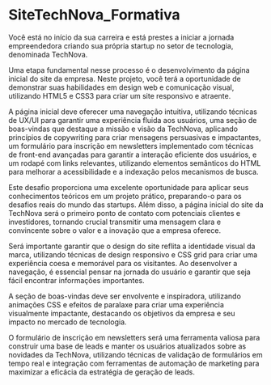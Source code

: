 # SiteTechNova_Formativa

Você está no início da sua carreira e está prestes a iniciar a jornada empreendedora criando sua própria startup no setor de tecnologia, denominada TechNova.

Uma etapa fundamental nesse processo é o desenvolvimento da página inicial do site da empresa. Neste projeto, você terá a oportunidade de demonstrar suas habilidades em design web e comunicação visual, utilizando HTML5 e CSS3 para criar um site responsivo e atraente.

A página inicial deve oferecer uma navegação intuitiva, utilizando técnicas de UX/UI para garantir uma experiência fluida aos usuários, uma seção de boas-vindas que destaque a missão e visão da TechNova, aplicando princípios de copywriting para criar mensagens persuasivas e impactantes, um formulário para inscrição em newsletters implementado com técnicas de front-end avançadas para garantir a interação eficiente dos usuários, e um rodapé com links relevantes, utilizando elementos semânticos do HTML para melhorar a acessibilidade e a indexação pelos mecanismos de busca.

Este desafio proporciona uma excelente oportunidade para aplicar seus conhecimentos teóricos em um projeto prático, preparando-o para os desafios reais do mundo das startups. Além disso, a página inicial do site da TechNova será o primeiro ponto de contato com potenciais clientes e investidores, tornando crucial transmitir uma mensagem clara e convincente sobre o valor e a inovação que a empresa oferece.

Será importante garantir que o design do site reflita a identidade visual da marca, utilizando técnicas de design responsivo e CSS grid para criar uma experiência coesa e memorável para os visitantes. Ao desenvolver a navegação, é essencial pensar na jornada do usuário e garantir que seja fácil encontrar informações importantes.

A seção de boas-vindas deve ser envolvente e inspiradora, utilizando animações CSS e efeitos de paralaxe para criar uma experiência visualmente impactante, destacando os objetivos da empresa e seu impacto no mercado de tecnologia.

O formulário de inscrição em newsletters será uma ferramenta valiosa para construir uma base de leads e manter os usuários atualizados sobre as novidades da TechNova, utilizando técnicas de validação de formulários em tempo real e integração com ferramentas de automação de marketing para maximizar a eficácia da estratégia de geração de leads.
